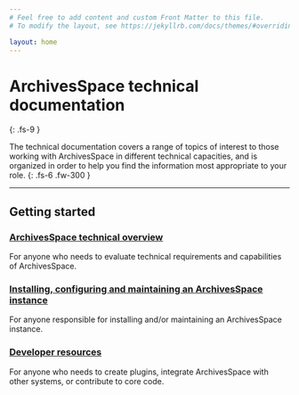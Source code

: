 ```yaml
---
# Feel free to add content and custom Front Matter to this file.
# To modify the layout, see https://jekyllrb.com/docs/themes/#overriding-theme-defaults

layout: home
---
```


# ArchivesSpace technical documentation
{: .fs-9 }

The technical documentation covers a range of topics of interest to those working
with ArchivesSpace in different technical capacities, and is organized in order
to help you find the information most appropriate to your role.
{: .fs-6 .fw-300 }

---

## Getting started

### [ArchivesSpace technical overview](docs/technical-overview/)

For anyone who needs to evaluate technical requirements and capabilities of ArchivesSpace.

### [Installing, configuring and maintaining an ArchivesSpace instance](docs/application-management/)

For anyone responsible for installing and/or maintaining an ArchivesSpace instance.

### [Developer resources](docs/developer-resources)

For anyone who needs to create plugins, integrate ArchivesSpace with other systems, or contribute to core code.
